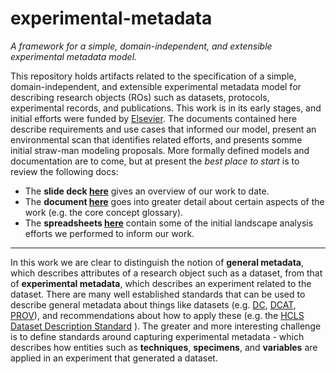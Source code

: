 # experimental-metadata
*A framework for a simple, domain-independent, and extensible experimental metadata model.*

This repository holds artifacts related to the specification of a simple, domain-independent, and extensible experimental metadata model for describing research objects (ROs) such as datasets, protocols, experimental records, and publications. This work is in its early stages, and initial efforts were funded by [Elsevier](http://www.elsevier.com/). The documents contained here describe requirements and use cases that informed our model, present an environmental scan that identifies related efforts, and presents somme initial straw-man modeling proposals.  More formally defined models and documentation are to come, but at present the *best place to start* is to review the following docs:

* The **slide deck [here](https://github.com/OHSU-Ontology-Development-Group/experimental-metadata-model/raw/master/docs/Brush_Elsevier_Webinar_2015_11_03.pdf)** gives an overview of our work to date.
* The **document [here](https://github.com/OHSU-Ontology-Development-Group/experimental-metadata-model/blob/master/docs/EMM_Summary_2015_11_03.docx?raw=true)** goes into greater detail about certain aspects of the work (e.g. the core concept glossary). 
* The **spreadsheets [here](https://github.com/OHSU-Ontology-Development-Group/experimental-metadata/blob/master/docs/Landscape%20Analysis.xlsx?raw=true)** contain some of the initial landscape analysis efforts we performed to inform our work.

------------------------------------

In this work we are clear to distinguish the notion of **general metadata**, which describes attributes of a research object such as a dataset, from that of **experimental metadata**, which describes an experiment related to the dataset. There are many well established standards that can be used to describe general metadata about things like datasets (e.g. [DC](http://dublincore.org/), [DCAT](http://www.w3.org/TR/vocab-dcat/), [PROV](http://www.w3.org/TR/prov-o/)), and recommendations about how to apply these (e.g. the [HCLS Dataset Description Standard](http://www.w3.org/2001/sw/hcls/notes/hcls-dataset/) ). The greater and more interesting challenge is to define standards around capturing experimental metadata - which describes how entities such as **techniques**, **specimens**, and **variables** are applied in an experiment that generated a dataset.



